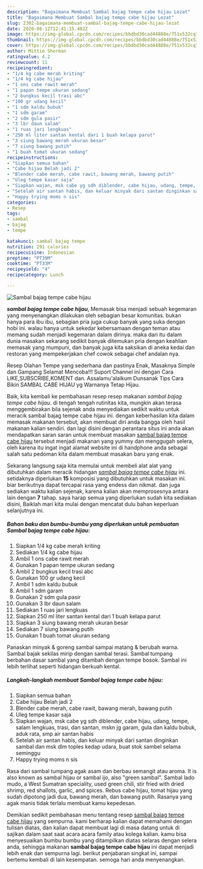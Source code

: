 ```yaml
---
description: "Bagaimana Membuat Sambal bajag tempe cabe hijau Lezat"
title: "Bagaimana Membuat Sambal bajag tempe cabe hijau Lezat"
slug: 2302-bagaimana-membuat-sambal-bajag-tempe-cabe-hijau-lezat
date: 2020-08-12T12:41:15.482Z
image: https://img-global.cpcdn.com/recipes/bbdbd30cad44888e/751x532cq70/sambal-bajag-tempe-cabe-hijau-foto-resep-utama.jpg
thumbnail: https://img-global.cpcdn.com/recipes/bbdbd30cad44888e/751x532cq70/sambal-bajag-tempe-cabe-hijau-foto-resep-utama.jpg
cover: https://img-global.cpcdn.com/recipes/bbdbd30cad44888e/751x532cq70/sambal-bajag-tempe-cabe-hijau-foto-resep-utama.jpg
author: Mittie Sherman
ratingvalue: 4.2
reviewcount: 11
recipeingredient:
- "1/4 kg cabe merah kriting"
- "1/4 kg cabe hijau"
- "1 ons cabe rawit merah"
- "1 papan tempe ukuran sedang"
- "2 bungkus kecil trasi abc"
- "100 gr udang kecil"
- "1 sdm kaldu bubuk"
- "1 sdm garam"
- "2 sdm gula pasir"
- "3 lbr daun salam"
- "1 ruas jari lengkuas"
- "250 ml liter santan kental dari 1 buah kelapa parut"
- "3 siung bawang merah ukuran besar"
- "7 siung bawang putih"
- "1 buah tomat ukuran sedang"
recipeinstructions:
- "Siapkan semua bahan"
- "Cabe hijau Belah jadi 2"
- "Blender cabe merah, cabe rawit, bawang merah, bawang putih"
- "Uleg tempe kasar saja"
- "Siapkan wajan, msk cabe yg sdh diblender, cabe hijau, udang, tempe, salam lengkuas, trasi, dan santan, mskn jg garam, gula dan kaldu bubuk, aduk rata, smp air santan habis"
- "Setelah air santan habis, dan keluar minyak dari santan dinginkan sambal dan msk dlm toples kedap udara, buat stok sambel selama seminggu"
- "Happy trying moms n sis"
categories:
- Resep
tags:
- sambal
- bajag
- tempe

katakunci: sambal bajag tempe 
nutrition: 291 calories
recipecuisine: Indonesian
preptime: "PT39M"
cooktime: "PT33M"
recipeyield: "4"
recipecategory: Lunch

---
```



![Sambal bajag tempe cabe hijau](https://img-global.cpcdn.com/recipes/bbdbd30cad44888e/751x532cq70/sambal-bajag-tempe-cabe-hijau-foto-resep-utama.jpg)

<b><i>sambal bajag tempe cabe hijau</i></b>, Memasak bisa menjadi sebuah kegemaran yang menyenangkan dilakukan oleh sebagian besar komunitas. bukan hanya para ibu ibu, sebagian pria juga cukup banyak yang suka dengan hobi ini. walau hanya untuk sekedar kebersamaan dengan teman atau memang sudah menjadi kegemaran dalam dirinya. maka dari itu dalam dunia masakan sekarang sedikit banyak ditemukan pria dengan keahlian memasak yang mumpuni, dan banyak juga kita saksikan di aneka kedai dan restoran yang mempekerjakan chef cowok sebagai chef andalan nya.

Resep Olahan Tempe yang sederhana dan pastinya Enak, Masaknya Simple dan Gampang Selamat Mencoba!!! Suport Channel ini dengan Cara LIKE,SUBSCRIBE,KOMENT dan. Assalamu&#39;alaikum Dunsanak Tips Cara Bikin SAMBAL CABE HIJAU yg Warnanya Tetap Hijau.

Baik, kita kembali ke pembahasan resep resep makanan <i>sambal bajag tempe cabe hijau</i>. di tengah tengah rutinitas kita, mungkin akan terasa menggembirakan bila sejenak anda menyediakan sedikit waktu untuk meracik sambal bajag tempe cabe hijau ini. dengan keberhasilan kita dalam memasak makanan tersebut, akan membuat diri anda bangga oleh hasil makanan kalian sendiri. dan lagi disini dengan perantara situs ini anda akan mendapatkan saran saran untuk membuat masakan <u>sambal bajag tempe cabe hijau</u> tersebut menjadi makanan yang yummy dan menggugah selera, oleh karena itu ingat ingat alamat website ini di handphone anda sebagai salah satu pedoman kita dalam membuat masakan baru yang enak.


Sekarang langsung saja kita memulai untuk membeli alat alat yang dibutuhkan dalam meracik hidangan <u><i>sambal bajag tempe cabe hijau</i></u> ini. setidaknya diperlukan <b>15</b> komposisi yang dibutuhkan untuk masakan ini. biar berikutnya dapat tercapai rasa yang endess dan nikmat. dan juga sediakan waktu kalian sejenak, karena kalian akan memprosesnya antara lain dengan <b>7</b> tahap. saya harap semua yang diperlukan sudah kita sediakan disini, Baiklah mari kita mulai dengan mencatat dulu bahan keperluan selanjutnya ini.

<!--inarticleads1-->

##### Bahan baku dan bumbu-bumbu yang diperlukan untuk pembuatan Sambal bajag tempe cabe hijau:

1. Siapkan 1/4 kg cabe merah kriting
1. Sediakan 1/4 kg cabe hijau
1. Ambil 1 ons cabe rawit merah
1. Gunakan 1 papan tempe ukuran sedang
1. Ambil 2 bungkus kecil trasi abc
1. Gunakan 100 gr udang kecil
1. Ambil 1 sdm kaldu bubuk
1. Ambil 1 sdm garam
1. Gunakan 2 sdm gula pasir
1. Gunakan 3 lbr daun salam
1. Sediakan 1 ruas jari lengkuas
1. Siapkan 250 ml liter santan kental dari 1 buah kelapa parut
1. Siapkan 3 siung bawang merah ukuran besar
1. Sediakan 7 siung bawang putih
1. Gunakan 1 buah tomat ukuran sedang


Panaskan minyak &amp; goreng sambal sampai matang &amp; berubah warna. Sambal bajak sekilas mirip dengan sambal terasi. Sambal tumpang berbahan dasar sambal yang ditambah dengan tempe bosok. Sambal ini lebih terlihat seperti hidangan berkuah kental. 

<!--inarticleads2-->

##### Langkah-langkah membuat Sambal bajag tempe cabe hijau:

1. Siapkan semua bahan
1. Cabe hijau Belah jadi 2
1. Blender cabe merah, cabe rawit, bawang merah, bawang putih
1. Uleg tempe kasar saja
1. Siapkan wajan, msk cabe yg sdh diblender, cabe hijau, udang, tempe, salam lengkuas, trasi, dan santan, mskn jg garam, gula dan kaldu bubuk, aduk rata, smp air santan habis
1. Setelah air santan habis, dan keluar minyak dari santan dinginkan sambal dan msk dlm toples kedap udara, buat stok sambel selama seminggu
1. Happy trying moms n sis


Rasa dari sambal tumpang agak asam dan berbau semangit atau aroma. It is also known as sambal hijau or sambal ijo, also &#34;green sambal&#34;. Sambal lado mudo, a West Sumatran speciality, used green chili, stir fried with dried shrimp, red shallots, garlic, and spices. Rebus cabe hijau, tomat hijau yang sudah dipotong jadi dua, bawang merah, dan bawang putih. Rasanya yang agak manis tidak terlalu membuat kamu kepedesan. 

Demikian sedikit pembahasan menu tentang resep <u>sambal bajag tempe cabe hijau</u> yang sempurna. kami berharap kalian dapat memahami dengan tulisan diatas, dan kalian dapat membuat lagi di masa datang untuk di sajikan dalam saat saat acara acara family atau kolega kalian. kamu bisa menyesuaikan bumbu bumbu yang ditampilkan diatas selaras dengan selera anda, sehingga makanan <b>sambal bajag tempe cabe hijau</b> ini dapat menjadi lebih enak dan sempurna lagi. berikut penjabaran singkat ini, sampai bertemu kembali di lain kesempatan. semoga hari anda menyenangkan.
